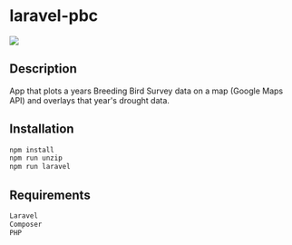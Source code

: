 # laravel-pbc

![](https://i.imgur.com/1jEjHob.png)

## Description
App that plots a years Breeding Bird Survey data on a map (Google Maps API) and overlays that year's drought data.


## Installation 
```sh
npm install
npm run unzip
npm run laravel
```
## Requirements
```sh
Laravel
Composer
PHP
```

